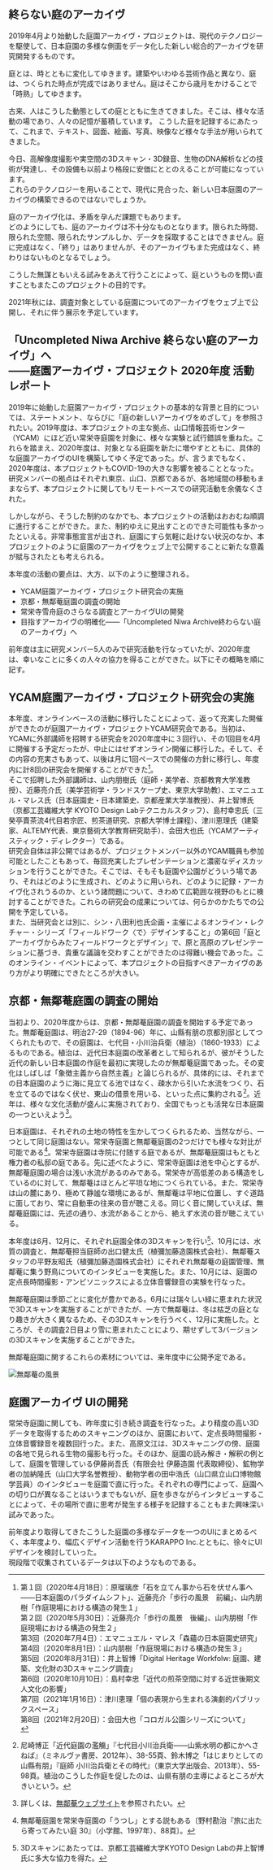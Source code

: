 ## 終らない庭のアーカイヴ

2019年4月より始動した庭園アーカイヴ・プロジェクトは、現代のテクノロジーを駆使して、日本庭園の多様な側面をデータ化した新しい総合的アーカイヴを研究開発するものです。

庭とは、時とともに変化してゆきます。建築やいわゆる芸術作品と異なり、庭は、つくられた時点が完成ではありません。庭はそこから歳月をかけることで「時熟」してゆきます。

古来、人はこうした動態としての庭とともに生きてきました。そこは、様々な活動の場であり、人々の記憶が蓄積しています。
こうした庭を記録するにあたって、これまで、テキスト、図面、絵画、写真、映像など様々な手法が用いられてきました。

今日、高解像度撮影や実空間の3Dスキャン・3D録音、生物のDNA解析などの技術が発達し、その設備も以前より格段に安価にととのえることが可能になっています。<br>
これらのテクノロジーを用いることで、現代に見合った、新しい日本庭園のアーカイヴの構築できるのではないでしょうか。

庭のアーカイヴ化は、矛盾を孕んだ課題でもあります。<br>
どのようにしても、庭のアーカイヴは不十分なものとなります。限られた時間、限られた空間、限られたサンプルしか、データを採取することはできません。庭に完成はなく、「終り」はありませんが、そのアーカイヴもまた完成はなく、終わりはないものとなるでしょう。

こうした無謀ともいえる試みをあえて行うことによって、庭というものを問い直すこともまたこのプロジェクトの目的です。

2021年秋には、調査対象としている庭園についてのアーカイヴをウェブ上で公開し、それに伴う展示を予定しています。

## 「Uncompleted Niwa Archive 終らない庭のアーカイヴ」へ<br>――庭園アーカイヴ・プロジェクト 2020年度 活動レポート

2019年に始動した庭園アーカイヴ・プロジェクトの基本的な背景と目的については、ステートメント、ならびに「庭の新しいアーカイヴをめざして」を参照されたい。2019年度は、本プロジェクトの主な拠点、山口情報芸術センター（YCAM）にほど近い常栄寺庭園を対象に、様々な実験と試行錯誤を重ねた。これらを踏まえ、2020年度は、対象となる庭園を新たに増やすとともに、具体的な庭園アーカイヴのUIを構築してゆく予定であった。が、言うまでもなく、2020年度は、本プロジェクトもCOVID-19の大きな影響を被ることとなった。研究メンバーの拠点はそれぞれ東京、山口、京都であるが、各地域間の移動もままならず、本プロジェクトに関してもリモートベースでの研究活動を余儀なくされた。

しかしながら、そうした制約のなかでも、本プロジェクトの活動はおおむね順調に進行することができた。また、制約ゆえに見出すことのできた可能性も多かったといえる。非常事態宣言が出され、庭園にすら気軽に赴けない状況のなか、本プロジェクトのように庭園のアーカイヴをウェブ上で公開することに新たな意義が賦与されたとも考えられる。

本年度の活動の要点は、大方、以下のように整理される。

- YCAM庭園アーカイヴ・プロジェクト研究会の実施
- 京都・無鄰菴庭園の調査の開始
- 常栄寺雪舟庭のさらなる調査とアーカイヴUIの開発
- 目指すアーカイヴの明確化――「Uncompleted Niwa Archive終わらない庭のアーカイヴ」へ

前年度は主に研究メンバー5人のみで研究活動を行なっていたが、2020年度は、幸いなことに多くの人々の協力を得ることができた。以下にその概略を順に記す。

## YCAM庭園アーカイヴ・プロジェクト研究会の実施

本年度、オンラインベースの活動に移行したことによって、返って充実した開催ができたのが庭園アーカイヴ・プロジェクトYCAM研究会である。当初は、YCAMに外部講師を招聘する研究会を2020年度中に３回行い、その1回目を4月に開催する予定だったが、中止にはせずオンライン開催に移行した。そして、その内容の充実さもあって、以後は月に1回ペースでの開催の方針に移行し、年度内に計8回の研究会を開催することができた[^1]。<br>
そこで招聘した外部講師は、山内朋樹氏（庭師・美学者、京都教育大学准教授）、近藤亮介氏（美学芸術学・ランドスケープ史、東京大学助教）、エマニュエル・マレス氏（日本庭園史・日本建築史、京都産業大学准教授）、井上智博氏（京都工芸繊維大学 KYOTO Design Labテクニカルスタッフ）、島村幸忠氏（三癸亭賣茶流4代目若宗匠、煎茶道研究、京都大学博士課程）、津川恵理氏（建築家、ALTEMY代表、東京藝術大学教育研究助手）、会田大也氏（YCAMアーティスティック・ディレクター）である。<br>
研究会自体は非公開ではあるが、プロジェクトメンバー以外のYCAM職員も参加可能としたこともあって、毎回充実したプレゼンテーションと濃密なディスカッションを行うことができた。そこでは、そもそも庭園や公園がどういう場であり、それはどのように生成され、どのように用いられ、どのように記録・アーカイヴ化されうるのか、という諸問題について、きわめて広範囲な視野のもとに検討することができた。これらの研究会の成果については、何らかのかたちでの公開を予定している。<br>
また、当研究会とは別に、シン・八田利也氏企画・主催によるオンライン・レクチャー・シリーズ「フィールドワーク〈で〉デザインすること」の第6回「庭とアーカイヴからみたフィールドワークとデザイン」で、原と高原のプレゼンテーションに基づき、貴重な議論を交わすことができたのは得難い機会であった。このオンライン・イベントによって、本プロジェクトの目指すべきアーカイヴのあり方がより明確にできたところが大きい。

[^1]: 第１回（2020年4月18日）：原瑠璃彦「石を立てん事から石を伏せん事へ――日本庭園のパラダイムシフト」、近藤亮介「歩行の風景　前編」、山内朋樹「作庭現場における構造の発生１」<br> 第２回（2020年5月30日）：近藤亮介「歩行の風景　後編」、山内朋樹「作庭現場における構造の発生２」<br> 第3回（2020年7月4日）：エマニュエル・マレス「森蘊の日本庭園史研究」<br> 第4回（2020年8月1日）：山内朋樹「作庭現場における構造の発生３」<br> 第5回（2020年8月31日）：井上智博「Digital Heritage Workfolw: 庭園、建築、文化財の3Dスキャニング調査」<br> 第6回（2020年10月10日）：島村幸忠「近代の煎茶空間に対する近世後期文人文化の影響」<br> 第7回（2021年1月16日）：津川恵理「個の表現から生まれる演劇的パブリックスペース」<br> 第8回（2021年2月20日）：会田大也「コロガル公園シリーズについて」<br>

## 京都・無鄰菴庭園の調査の開始

当初より、2020年度からは、京都・無鄰菴庭園の調査を開始する予定であった。無鄰菴庭園は、明治27-29（1894-96）年に、山縣有朋の京都別邸としてつくられたもので、その庭園は、七代目・小川治兵衛（植治）（1860-1933）によるものである。植治は、近代日本庭園の改革者として知られるが、彼がそうした近代の新しい日本庭園の作庭を最初に実現したのが無鄰菴庭園であった。その変化はしばしば「象徴主義から自然主義」と論じられるが、具体的には、それまでの日本庭園のように海に見立てる池ではなく、疎水から引いた水流をつくり、石を立てるのではなく伏せ、東山の借景を用いる、といった点に集約される[^2]。近年は、様々な文化活動が盛んに実施されており、全国でもっとも活発な日本庭園の一つといえよう[^3]。

日本庭園は、それぞれの土地の特性を生かしてつくられるため、当然ながら、一つとして同じ庭園はない。常栄寺庭園と無鄰菴庭園の2つだけでも様々な対比が可能である[^4]。常栄寺庭園は寺院に付随する庭であるが、無鄰菴庭園はもともと権力者の私邸の庭である。先に述べたように、常栄寺庭園は池を中心とするが、無鄰菴庭園の場合は浅い水流があるのみである。常栄寺が高低差のある構造をしているのに対して、無鄰菴はほとんど平坦な地につくられている。また、常栄寺は山の麓にあり、極めて静謐な環境にあるが、無鄰菴は平地に位置し、すぐ道路に面しており、常に自動車の往来の音が聴こえる。同じく音に関していえば、無鄰菴庭園には、先述の通り、水流があることから、絶えず水流の音が聴こえている。

本年度は6月、12月に、それぞれ庭園全体の3Dスキャンを行い[^5]、10月には、水質の調査と、無鄰菴担当庭師の出口健太氏（植彌加藤造園株式会社）、無鄰菴スタッフの平野友昭氏（植彌加藤造園株式会社）にそれぞれ無鄰菴の庭園管理、無鄰菴に集う野鳥についてのインタビューを実施した。また、10月には、庭園の定点長時間撮影・アンビソニックスによる立体音響録音の実験を行なった。

無鄰菴庭園は季節ごとに変化が豊かである。6月には瑞々しい緑に恵まれた状況で3Dスキャンを実施することができたが、一方で無鄰菴は、冬は枯芝の庭となり趣きが大きく異なるため、その3Dスキャンを行うべく、12月に実施した。ところが、その調査2日目より雪に恵まれたことにより、期せずして3バージョンの3Dスキャンを実施することができた。

無鄰菴庭園に関するこれらの素材については、来年度中に公開予定である。

![無鄰菴の風景](~/assets/images/murin-an@2x.jpg)

[^2]: 尼崎博正「近代庭園の濫觴」『七代目小川治兵衛――山紫水明の都にかへさねば』（ミネルヴァ書房、2012年）、38-55頁、鈴木博之「はじまりとしての山縣有朋」『庭師 小川治兵衛とその時代』（東京大学出版会、2013年）、55-98頁。植治のこうした作庭を促したのは、山県有朋の主導によるところが大きいという。
[^3]: 詳しくは、[無鄰菴ウェブサイト](https://murin-an.jp)を参照されたい。
[^4]: 無鄰菴庭園を常栄寺庭園の「うつし」とする説もある〔野村勘治『旅に出たら寄ってみたい庭 30』（小学館、1997年）、88頁〕。
[^5]: 3Dスキャンにあたっては、京都工芸繊維大学KYOTO Design Labの井上智博氏に多大な協力を得た。

## 庭園アーカイヴ UIの開発

常栄寺庭園に関しても、昨年度に引き続き調査を行なった。より精度の高い3Dデータを取得するためのスキャニングのほか、庭園において、定点長時間撮影・立体音響録音を複数回行った。また、高原文江は、3Dスキャニングの傍、庭園の各地で見られる生物の撮影も行った。そのほか、庭園の読み解き・解釈の例として、庭園を管理している伊藤尚吾氏（有限会社 伊藤造園 代表取締役）、鉱物学者の加納隆氏（山口大学名誉教授）、動物学者の田中浩氏（山口県立山口博物館学芸員）のインタビューを庭園で直に行った。それぞれの専門によって、庭園への切り口が異なることはいうまでもないが、庭を歩きながらインタビューすることによって、その場所で直に思考が発生する様子を記録することもまた興味深い試みであった。

前年度より取得してきたこうした庭園の多様なデータを一つのUIにまとめるべく、本年度より、幅広くデザイン活動を行うKARAPPO Inc.とともに、徐々にUIデザインを検討していった。<br>
現段階で収集されているデータは以下のようなものである。
